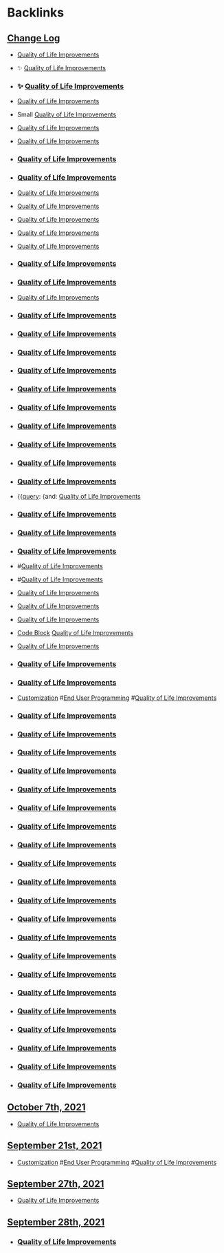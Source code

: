 
# Backlinks
## [Change Log](<Change Log.md>)
- [Quality of Life Improvements](<Quality of Life Improvements.md>)

- ✨ [Quality of Life Improvements](<Quality of Life Improvements.md>)

- ### ✨ [Quality of Life Improvements](<Quality of Life Improvements.md>)

- [Quality of Life Improvements](<Quality of Life Improvements.md>)

- Small [Quality of Life Improvements](<Quality of Life Improvements.md>)

- [Quality of Life Improvements](<Quality of Life Improvements.md>)

- [Quality of Life Improvements](<Quality of Life Improvements.md>)

- ### [Quality of Life Improvements](<Quality of Life Improvements.md>)

- ### [Quality of Life Improvements](<Quality of Life Improvements.md>)

- [Quality of Life Improvements](<Quality of Life Improvements.md>)

- [Quality of Life Improvements](<Quality of Life Improvements.md>)

- [Quality of Life Improvements](<Quality of Life Improvements.md>)

- [Quality of Life Improvements](<Quality of Life Improvements.md>)

- [Quality of Life Improvements](<Quality of Life Improvements.md>)

- ### [Quality of Life Improvements](<Quality of Life Improvements.md>)

- ### [Quality of Life Improvements](<Quality of Life Improvements.md>)

- [Quality of Life Improvements](<Quality of Life Improvements.md>)

- ### [Quality of Life Improvements](<Quality of Life Improvements.md>)

- ### [Quality of Life Improvements](<Quality of Life Improvements.md>)

- ### [Quality of Life Improvements](<Quality of Life Improvements.md>)

- ### [Quality of Life Improvements](<Quality of Life Improvements.md>)

- ### [Quality of Life Improvements](<Quality of Life Improvements.md>)

- ### [Quality of Life Improvements](<Quality of Life Improvements.md>)

- ### [Quality of Life Improvements](<Quality of Life Improvements.md>)

- ### [Quality of Life Improvements](<Quality of Life Improvements.md>)

- ### [Quality of Life Improvements](<Quality of Life Improvements.md>)

- ### [Quality of Life Improvements](<Quality of Life Improvements.md>)

- {{[query](<query.md>): {and: [Quality of Life Improvements](<Quality of Life Improvements.md>)

- ### [Quality of Life Improvements](<Quality of Life Improvements.md>)

- ### [Quality of Life Improvements](<Quality of Life Improvements.md>)

- ### [Quality of Life Improvements](<Quality of Life Improvements.md>)

- #[Quality of Life Improvements](<Quality of Life Improvements.md>)

- #[Quality of Life Improvements](<Quality of Life Improvements.md>)

- [Quality of Life Improvements](<Quality of Life Improvements.md>)

- [Quality of Life Improvements](<Quality of Life Improvements.md>)

- [Quality of Life Improvements](<Quality of Life Improvements.md>)

- [Code Block](<Code Block.md>) [Quality of Life Improvements](<Quality of Life Improvements.md>)

- [Quality of Life Improvements](<Quality of Life Improvements.md>)

- ### [Quality of Life Improvements](<Quality of Life Improvements.md>)

- ### [Quality of Life Improvements](<Quality of Life Improvements.md>)

- [Customization](<Customization.md>) #[End User Programming](<End User Programming.md>) #[Quality of Life Improvements](<Quality of Life Improvements.md>)

- ### [Quality of Life Improvements](<Quality of Life Improvements.md>)

- ### [Quality of Life Improvements](<Quality of Life Improvements.md>)

- ### [Quality of Life Improvements](<Quality of Life Improvements.md>)

- ### [Quality of Life Improvements](<Quality of Life Improvements.md>)

- ### [Quality of Life Improvements](<Quality of Life Improvements.md>)

- ### [Quality of Life Improvements](<Quality of Life Improvements.md>)

- ### [Quality of Life Improvements](<Quality of Life Improvements.md>)

- ### [Quality of Life Improvements](<Quality of Life Improvements.md>)

- ### [Quality of Life Improvements](<Quality of Life Improvements.md>)

- ### [Quality of Life Improvements](<Quality of Life Improvements.md>)

- ### [Quality of Life Improvements](<Quality of Life Improvements.md>)

- ### [Quality of Life Improvements](<Quality of Life Improvements.md>)

- ### [Quality of Life Improvements](<Quality of Life Improvements.md>)

- ### [Quality of Life Improvements](<Quality of Life Improvements.md>)

- ### [Quality of Life Improvements](<Quality of Life Improvements.md>)

- ### [Quality of Life Improvements](<Quality of Life Improvements.md>)

- ### [Quality of Life Improvements](<Quality of Life Improvements.md>)

- ### [Quality of Life Improvements](<Quality of Life Improvements.md>)

- ### [Quality of Life Improvements](<Quality of Life Improvements.md>)

- ### [Quality of Life Improvements](<Quality of Life Improvements.md>)

- ### [Quality of Life Improvements](<Quality of Life Improvements.md>)

## [October 7th, 2021](<October 7th, 2021.md>)
- [Quality of Life Improvements](<Quality of Life Improvements.md>)

## [September 21st, 2021](<September 21st, 2021.md>)
- [Customization](<Customization.md>) #[End User Programming](<End User Programming.md>) #[Quality of Life Improvements](<Quality of Life Improvements.md>)

## [September 27th, 2021](<September 27th, 2021.md>)
- [Quality of Life Improvements](<Quality of Life Improvements.md>)

## [September 28th, 2021](<September 28th, 2021.md>)
- ### [Quality of Life Improvements](<Quality of Life Improvements.md>)

